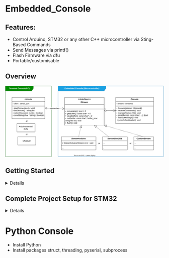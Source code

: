 # Embedded_Console
## Features:
- Control Arduino, STM32 or any other C++ microcontroller via Sting-Based Commands
- Send Messages via printf()
- Flash Firmware via dfu
- Portable/customisable

## Overview
![Diagram](./doc/pic/overview_uml.svg)

## Getting Started
<details>
	
### Adding Microcontroller Firmware
- Copy or include ./firmware-mcu/ in your project.
- Choose with what hardware y wanna acess the console. UART? USB? Serial?
- Choose an exisitng Stream object or create your own by inheriting from <<interface>> IStream.h. 
- create a console object with given stream.
```Cpp
#include "Console.h"
#include "StreamStmUSB.h"
StreamStmUSB streamUSB;
Console console(streamUSB);
```
- rework bool Console::recieveCommands() in /src/Console.cpp to fit your needs.
- call console.recieveCommands() periodicly in your code (as quick as feasable).
```Cpp
while(1){
console.recieveCommands();
HAL_delay(10):
}
```
### First bootup
- Flash the microcontroller with console (s. Setup)
- Connect microcontroller via USB Cable to Computer
- Run Console ./Python Console (PC)/console.py. Should autoconnect.
  If not: check errors. 
	  use /l for list of connected Devices, 
	  if y found yours, use /s number to connect
- use /t string to send strings to your microcontroller

</details>

## Complete Project Setup for STM32
<details>
	
### 1. CubeMX
- Enable USB
- Configure USB_DEVICE as VCP
- Compile as CMake Project

### 2. Change CMake projet form C to Cpp
- rename main.c to main.cpp,
- in *cmake\stm32cubemx\CMakeLists.txt* change the file name main.c to main.cpp
- in *.\CMakeLists.txt* add/change:
```CMake
# Add sources to executable
target_sources(${CMAKE_PROJECT_NAME} PRIVATE
    # Add user sources here
    ./wherever y like it/Console.cpp
)

# Add include paths
target_include_directories(${CMAKE_PROJECT_NAME} PRIVATE
    # Add user defined include paths
    ./Embedded_Console/firmware-mcu/include
)
```

### 3. CMakeList.txt
- add C++ as a language to CMakeLists.txt:
```CMake
enable_language(C CXX ASM)
```
- add libary: 

```CMake
add_subdirectory(./Embedded_Console/firmware-mcu/)
target_link_libraries(${CMAKE_PROJECT_NAME}
    embedded_console
)
```

- to enable floats in printf add:
```CMake
# Enable hardware floating-point support in the compiler (if applicable)
set(CMAKE_C_FLAGS "${CMAKE_C_FLAGS} -mfpu=fpv4-sp-d16 -mfloat-abi=hard")

# Add the linker flag to enable floating-point support in printf
set(CMAKE_EXE_LINKER_FLAGS "${CMAKE_EXE_LINKER_FLAGS} -u _printf_float -u _scanf_float")

# Link the math library to support floating-point operations
target_link_libraries(${PROJECT_NAME} m)

# Allow GCC extensions (binary literals, etc.)
set(CMAKE_C_FLAGS "${CMAKE_C_FLAGS} -std=gnu11")
```
- to export to .bin for dfu:
```CMake
# to export to .bin for dfu:
add_custom_command(TARGET ${CMAKE_PROJECT_NAME} POST_BUILD
    COMMAND ${CMAKE_OBJCOPY} -O binary $<TARGET_FILE:${CMAKE_PROJECT_NAME}> ${CMAKE_PROJECT_NAME}.bin
)
# post-build automatic upload
add_custom_command(TARGET ${CMAKE_PROJECT_NAME} POST_BUILD
    COMMAND ${CMAKE_COMMAND} -E echo "Flashing via DFU..."
    COMMAND ${CMAKE_CURRENT_SOURCE_DIR}/dfu-util-static.exe
            -a 0 -i 0 -s 0x08000000:leave
            -D ${CMAKE_CURRENT_BINARY_DIR}/${CMAKE_PROJECT_NAME}.bin
    COMMENT "Uploading firmware using dfu-util (live output)"
    VERBATIM
)
```

## 4. Device Firmware Update via dfu-util
- install/download dfu-util from https://dfu-util.sourceforge.net/
- Windows only: install required Driver (s. dfu-util website)
- flash with
```
.\dfu-util-static.exe -a 0 -i 0 -s 0x08000000:leave -D .\build\Debug\ProjekName.bin
```
- optional: change suffix(validate firmware)
```
.\dfu-suffix.exe -v 0x0483 -p 0xdf11 -d 0x2200 -a .\build\Debug\stm32f401ConsoleTest.bin 
```
</details>

# Python Console
- Install Python
- Install packages struct, threading, pyserial, subprocess

